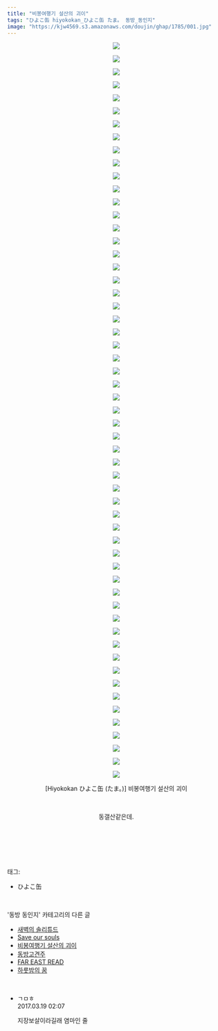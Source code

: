 ```yaml
---
title: "비봉여행기 설산의 괴이"
tags: "ひよこ缶 hiyokokan_ひよこ缶 たま。 동방_동인지"
image: "https://kjw4569.s3.amazonaws.com/doujin/ghap/1785/001.jpg"
---
```

<div class="article">
<p style="text-align: center; clear: none; float: none;"><img src="{{ site.imgserver3 }}/ghap/1785/001.jpg"/></p>
<p style="text-align: center; clear: none; float: none;"><img src="{{ site.imgserver3 }}/ghap/1785/002.jpg"/></p>
<p style="text-align: center; clear: none; float: none;"><img src="{{ site.imgserver3 }}/ghap/1785/003.jpg"/></p>
<p style="text-align: center; clear: none; float: none;"><img src="{{ site.imgserver3 }}/ghap/1785/004.jpg"/></p>
<p style="text-align: center; clear: none; float: none;"><img src="{{ site.imgserver3 }}/ghap/1785/005.jpg"/></p>
<p style="text-align: center; clear: none; float: none;"><img src="{{ site.imgserver3 }}/ghap/1785/006.jpg"/></p>
<p style="text-align: center; clear: none; float: none;"><img src="{{ site.imgserver3 }}/ghap/1785/007.jpg"/></p>
<p style="text-align: center; clear: none; float: none;"><img src="{{ site.imgserver3 }}/ghap/1785/008.jpg"/></p>
<p style="text-align: center; clear: none; float: none;"><img src="{{ site.imgserver3 }}/ghap/1785/009.jpg"/></p>
<p style="text-align: center; clear: none; float: none;"><img src="{{ site.imgserver3 }}/ghap/1785/010.jpg"/></p>
<p style="text-align: center; clear: none; float: none;"><img src="{{ site.imgserver3 }}/ghap/1785/011.jpg"/></p>
<p style="text-align: center; clear: none; float: none;"><img src="{{ site.imgserver3 }}/ghap/1785/012.jpg"/></p>
<p style="text-align: center; clear: none; float: none;"><img src="{{ site.imgserver3 }}/ghap/1785/013.jpg"/></p>
<p style="text-align: center; clear: none; float: none;"><img src="{{ site.imgserver3 }}/ghap/1785/014.jpg"/></p>
<p style="text-align: center; clear: none; float: none;"><img src="{{ site.imgserver3 }}/ghap/1785/015.jpg"/></p>
<p style="text-align: center; clear: none; float: none;"><img src="{{ site.imgserver3 }}/ghap/1785/016.jpg"/></p>
<p style="text-align: center; clear: none; float: none;"><img src="{{ site.imgserver3 }}/ghap/1785/017.jpg"/></p>
<p style="text-align: center; clear: none; float: none;"><img src="{{ site.imgserver3 }}/ghap/1785/018.jpg"/></p>
<p style="text-align: center; clear: none; float: none;"><img src="{{ site.imgserver3 }}/ghap/1785/019.jpg"/></p>
<p style="text-align: center; clear: none; float: none;"><img src="{{ site.imgserver3 }}/ghap/1785/020.jpg"/></p>
<p style="text-align: center; clear: none; float: none;"><img src="{{ site.imgserver3 }}/ghap/1785/021.jpg"/></p>
<p style="text-align: center; clear: none; float: none;"><img src="{{ site.imgserver3 }}/ghap/1785/022.jpg"/></p>
<p style="text-align: center; clear: none; float: none;"><img src="{{ site.imgserver3 }}/ghap/1785/023.jpg"/></p>
<p style="text-align: center; clear: none; float: none;"><img src="{{ site.imgserver3 }}/ghap/1785/024.jpg"/></p>
<p style="text-align: center; clear: none; float: none;"><img src="{{ site.imgserver3 }}/ghap/1785/025.jpg"/></p>
<p style="text-align: center; clear: none; float: none;"><img src="{{ site.imgserver3 }}/ghap/1785/026.jpg"/></p>
<p style="text-align: center; clear: none; float: none;"><img src="{{ site.imgserver3 }}/ghap/1785/027.jpg"/></p>
<p style="text-align: center; clear: none; float: none;"><img src="{{ site.imgserver3 }}/ghap/1785/028.jpg"/></p>
<p style="text-align: center; clear: none; float: none;"><img src="{{ site.imgserver3 }}/ghap/1785/029.jpg"/></p>
<p style="text-align: center; clear: none; float: none;"><img src="{{ site.imgserver3 }}/ghap/1785/030.jpg"/></p>
<p style="text-align: center; clear: none; float: none;"><img src="{{ site.imgserver3 }}/ghap/1785/031.jpg"/></p>
<p style="text-align: center; clear: none; float: none;"><img src="{{ site.imgserver3 }}/ghap/1785/032.jpg"/></p>
<p style="text-align: center; clear: none; float: none;"><img src="{{ site.imgserver3 }}/ghap/1785/033.jpg"/></p>
<p style="text-align: center; clear: none; float: none;"><img src="{{ site.imgserver3 }}/ghap/1785/034.jpg"/></p>
<p style="text-align: center; clear: none; float: none;"><img src="{{ site.imgserver3 }}/ghap/1785/035.jpg"/></p>
<p style="text-align: center; clear: none; float: none;"><img src="{{ site.imgserver3 }}/ghap/1785/036.jpg"/></p>
<p style="text-align: center; clear: none; float: none;"><img src="{{ site.imgserver3 }}/ghap/1785/037.jpg"/></p>
<p style="text-align: center; clear: none; float: none;"><img src="{{ site.imgserver3 }}/ghap/1785/038.jpg"/></p>
<p style="text-align: center; clear: none; float: none;"><img src="{{ site.imgserver3 }}/ghap/1785/039.jpg"/></p>
<p style="text-align: center; clear: none; float: none;"><img src="{{ site.imgserver3 }}/ghap/1785/040.jpg"/></p>
<p style="text-align: center; clear: none; float: none;"><img src="{{ site.imgserver3 }}/ghap/1785/041.jpg"/></p>
<p style="text-align: center; clear: none; float: none;"><img src="{{ site.imgserver3 }}/ghap/1785/042.jpg"/></p>
<p style="text-align: center; clear: none; float: none;"><img src="{{ site.imgserver3 }}/ghap/1785/043.jpg"/></p>
<p style="text-align: center; clear: none; float: none;"><img src="{{ site.imgserver3 }}/ghap/1785/044.jpg"/></p>
<p style="text-align: center; clear: none; float: none;"><img src="{{ site.imgserver3 }}/ghap/1785/045.jpg"/></p>
<p style="text-align: center; clear: none; float: none;"><img src="{{ site.imgserver3 }}/ghap/1785/046.jpg"/></p>
<p style="text-align: center; clear: none; float: none;"><img src="{{ site.imgserver3 }}/ghap/1785/047.jpg"/></p>
<p style="text-align: center; clear: none; float: none;"><img src="{{ site.imgserver3 }}/ghap/1785/048.jpg"/></p>
<p style="text-align: center; clear: none; float: none;"><img src="{{ site.imgserver3 }}/ghap/1785/049.jpg"/></p>
<p style="text-align: center; clear: none; float: none;"><img src="{{ site.imgserver3 }}/ghap/1785/050.jpg"/></p>
<p style="text-align: center; clear: none; float: none;"><img src="{{ site.imgserver3 }}/ghap/1785/051.jpg"/></p>
<p style="text-align: center; clear: none; float: none;"><img src="{{ site.imgserver3 }}/ghap/1785/052.jpg"/></p>
<p style="text-align: center; clear: none; float: none;"><img src="{{ site.imgserver3 }}/ghap/1785/053.jpg"/></p>
<p style="text-align: center; clear: none; float: none;"><img src="{{ site.imgserver3 }}/ghap/1785/054.jpg"/></p>
<p style="text-align: center; clear: none; float: none;"><img src="{{ site.imgserver3 }}/ghap/1785/055.jpg"/></p>
<p style="text-align: center; clear: none; float: none;"><img src="{{ site.imgserver3 }}/ghap/1785/056.jpg"/></p>
<p style="text-align: center; clear: none; float: none;"><img src="{{ site.imgserver3 }}/ghap/1785/057.jpg"/></p>
<p style="text-align: center; clear: none; float: none;">[Hiyokokan ひよこ缶 (たま。)] 비봉여행기 설산의 괴이</p>
<p style="text-align: center; clear: none; float: none;"><br/></p>
<p style="text-align: center; clear: none; float: none;">동갤산같은데.</p>
<p style="text-align: center; clear: none; float: none;"><br/></p>
<p><br/></p>
</div><br/>
<div class="tagTrail">
<p>태그: </p>
<ul>
<li>ひよこ缶</li>
</ul>
</div><br/>
<div class="another">
<p>'동방 동인지' 카테고리의 다른 글</p>
<ul>
<li><a href="/ghap_1788">새벽의 솔리튜드</a></li>
<li><a href="/ghap_1787">Save our souls</a></li>
<li><a href="/ghap_1785">비봉여행기 설산의 괴이</a></li>
<li><a href="/ghap_1784">동방고견주</a></li>
<li><a href="/ghap_1783">FAR EAST READ</a></li>
<li><a href="/ghap_1782">하룻밤의 꿈</a></li>
</ul>
</div><br/>
<div class="cb_module cb_fluid">
<div class="cb_wrt cb_profile">
<div class="comment">
<ul>
<li class="cb_thumb_off" id="comment14942874">
<div class="cb_comment_area">
<div class="cb_info_area">
<div class="cb_section">
<span class="cb_nick_name">ㄱㅁㅎ</span>
</div>
<div class="cb_section">
<span class="cb_date">2017.03.19 02:07 </span>
</div>
</div>
<div class="cb_dsc_comment">
<p class="cb_dsc">
											지장보살이라길래 염마인 줄
										</p>
</div>
</div></li>
</ul>
</div>
</div><!-- commentList close -->
</div><br/>
